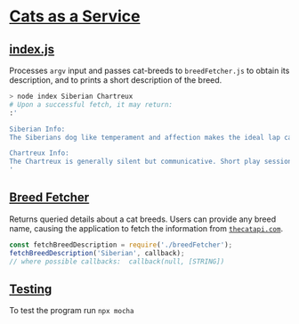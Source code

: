 # [Cats as a Service]()
## [index.js](index.js)
Processes `argv` input and passes cat-breeds to `breedFetcher.js` to obtain its description, and to prints a short description of the breed.
```bash
> node index Siberian Chartreux
# Upon a successful fetch, it may return:
:'

Siberian Info:
The Siberians dog like temperament and affection makes the ideal lap cat and will live quite happily indoors. Very agile and powerful, the Siberian cat can easily leap and reach high places, including the tops of refrigerators and even doors.

Chartreux Info:
The Chartreux is generally silent but communicative. Short play sessions, mixed with naps and meals are their perfect day. Whilst appreciating any attention you give them, they are not demanding, content instead to follow you around devotedly, sleep on your bed and snuggle with you if you’re not feeling well.
'
```
## [Breed Fetcher](breedFetcher.js)
Returns queried details about a cat breeds. Users can provide any breed name, causing the application to fetch the information from [`thecatapi.com`](https://thecatapi.com/).

```js
const fetchBreedDescription = require('./breedFetcher');
fetchBreedDescription('Siberian', callback);
// where possible callbacks:  callback(null, [STRING])
```

## [Testing](test/breedFetcherTest.js)
To test the program run `npx mocha`